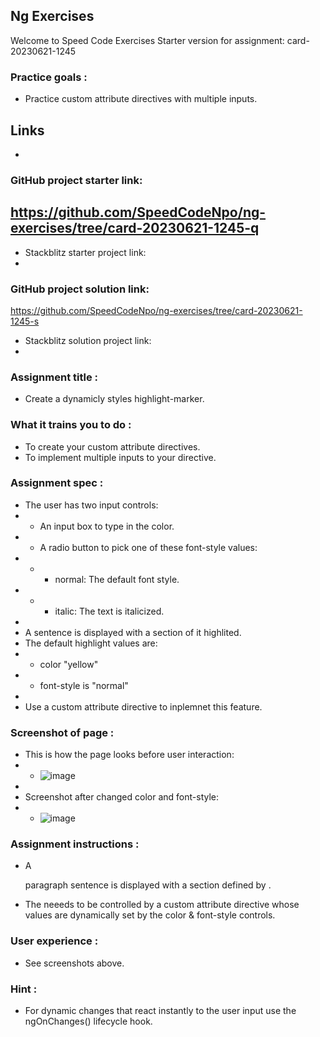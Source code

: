 ## Ng Exercises
Welcome to Speed Code Exercises
Starter version for assignment: card-20230621-1245

### Practice goals :

- Practice custom attribute directives with multiple inputs.

## Links
- 
### GitHub project starter link:
   https://github.com/SpeedCodeNpo/ng-exercises/tree/card-20230621-1245-q
-
- Stackblitz starter project link:
-
### GitHub project solution link:
   https://github.com/SpeedCodeNpo/ng-exercises/tree/card-20230621-1245-s

- Stackblitz solution project link:
- 

### Assignment title :
- Create a dynamicly styles highlight-marker.

### What it trains you to do :
- To create your custom attribute directives.
- To implement multiple inputs to your directive.

### Assignment spec :
- The user has two input controls:
- - An input box to type in the color.
- - A radio button to pick one of these font-style values:
- - - normal: The default font style.
- - - italic: The text is italicized.
- 
- A sentence is displayed with a section of it highlited.
- The default highlight values are:
- - color "yellow"
- - font-style is "normal"
- 
- Use a custom attribute directive to inplemnet this feature. 


### Screenshot of page :
- This is how the page looks before user interaction:
- - ![image](https://github.com/SpeedCodeNpo/ng-exercises/assets/132397719/205895b0-de9a-4c5b-9499-5ed1abb4afc2)
-
- Screenshot after changed color and font-style:
- - ![image](https://github.com/SpeedCodeNpo/ng-exercises/assets/132397719/7571ad0c-b33a-4bf9-8d1e-335a5399ba36)


### Assignment instructions :

- A <p> paragraph sentence is displayed with a section defined by <span>.
- The <span> neeeds to be controlled by a custom attribute directive whose values are dynamically set
  by the color & font-style controls.


### User experience :
- See screenshots above.
  
### Hint :
- For dynamic changes that react instantly to the user input use the ngOnChanges() lifecycle hook.

